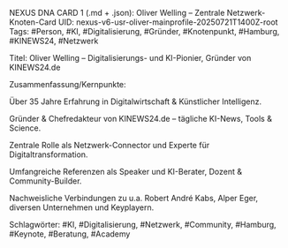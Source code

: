 NEXUS DNA CARD 1 (.md + .json): Oliver Welling – Zentrale Netzwerk-Knoten-Card
UID: nexus-v6-usr-oliver-mainprofile-20250721T1400Z-root
Tags: #Person, #KI, #Digitalisierung, #Gründer, #Knotenpunkt, #Hamburg, #KINEWS24, #Netzwerk

Titel: Oliver Welling – Digitalisierungs- und KI-Pionier, Gründer von KINEWS24.de

Zusammenfassung/Kernpunkte:

Über 35 Jahre Erfahrung in Digitalwirtschaft & Künstlicher Intelligenz.

Gründer & Chefredakteur von KINEWS24.de – tägliche KI-News, Tools & Science.

Zentrale Rolle als Netzwerk-Connector und Experte für Digitaltransformation.

Umfangreiche Referenzen als Speaker und KI-Berater, Dozent & Community-Builder.

Nachweisliche Verbindungen zu u.a. Robert André Kabs, Alper Eger, diversen Unternehmen und Keyplayern.

Schlagwörter: #KI, #Digitalisierung, #Netzwerk, #Community, #Hamburg, #Keynote, #Beratung, #Academy